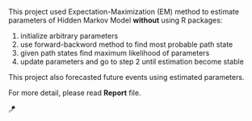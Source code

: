 
This project used Expectation-Maximization (EM) method to estimate parameters of Hidden Markov Model **without** using R packages:

1. initialize arbitrary parameters
2. use forward-backword method to find most probable path state
3. given path states find maximum likelihood of parameters 
4. update parameters and go to step 2 until estimation become stable

This project also forecasted future events using estimated parameters.

For more detail, please read **Report** file. 

🪁
